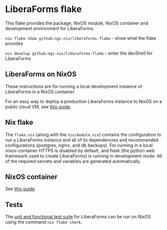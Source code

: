 # LiberaForms flake

This flake provides the package, NixOS module, NixOS container and development
environment for LiberaForms.

`nix flake show github:ngi-nix/liberaforms-flake` - show what the flake provides

`nix develop github:ngi-nix/liberaforms-flake` - enter the devShell for LiberaForms

## LiberaForms on NixOS

These instructions are for running a local development instance of LiberaForms
in a NixOS container.

For an easy way to deploy a production LiberaForms instance to NixOS on a
public cloud VM, see [this guide](./docs/cloud-deploy.md).

## Nix flake

The `flake.nix` (along with the `nix/module.nix`) contains the configuration to
run a LiberaForms instance and all of its dependencies and recommended
configurations (postgres, nginx, and db backups). For running in a local
nixos-container HTTPS is disabled by default, and flask (the python web
framework used to create LiberaForms) is running in development mode. All of
the required secrets and variables are generated automatically.

## NixOS container

See [this guide](./docs/container.md).

## Tests

The [unit and functional test suite](https://gitlab.com/liberaforms/liberaforms/-/tree/develop/tests)
for LiberaForms can be run on NixOS using the command `nix flake check`.
